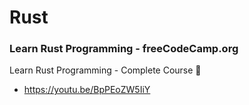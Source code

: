 # Rust

### Learn Rust Programming - freeCodeCamp.org

Learn Rust Programming - Complete Course 🦀
- https://youtu.be/BpPEoZW5IiY
